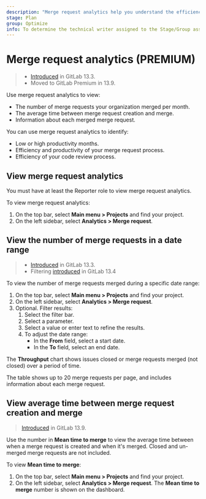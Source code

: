 ```yaml
---
description: "Merge request analytics help you understand the efficiency of your code review process, and the productivity of your team." # Up to ~200 chars long. They will be displayed in Google Search snippets. It may help to write the page intro first, and then reuse it here.
stage: Plan
group: Optimize
info: To determine the technical writer assigned to the Stage/Group associated with this page, see https://about.gitlab.com/handbook/product/ux/technical-writing/#assignments
---
```


# Merge request analytics **(PREMIUM)**

> - [Introduced](https://gitlab.com/gitlab-org/gitlab/-/issues/229045) in GitLab 13.3.
> - Moved to GitLab Premium in 13.9.

Use merge request analytics to view:

- The number of merge requests your organization merged per month.
- The average time between merge request creation and merge.
- Information about each merged merge request.

You can use merge request analytics to identify:

- Low or high productivity months.
- Efficiency and productivity of your merge request process.
- Efficiency of your code review process.

## View merge request analytics

You must have at least the Reporter role to view merge request analytics.

To view merge request analytics:

1. On the top bar, select **Main menu > Projects** and find your project.
1. On the left sidebar, select **Analytics > Merge request**.

## View the number of merge requests in a date range

> - [Introduced](https://gitlab.com/gitlab-org/gitlab/-/issues/232651) in GitLab 13.3.
> - Filtering [introduced](https://gitlab.com/gitlab-org/gitlab/-/issues/229266) in GitLab 13.4

To view the number of merge requests merged during a specific date range:

1. On the top bar, select **Main menu > Projects** and find your project.
1. On the left sidebar, select **Analytics > Merge request**.
1. Optional. Filter results:
   1. Select the filter bar.
   1. Select a parameter.
   1. Select a value or enter text to refine the results.
   1. To adjust the date range:
       - In the **From** field, select a start date.
       - In the **To** field, select an end date.

The **Throughput** chart shows issues closed or merge requests merged (not closed) over a period of
time.

The table shows up to 20 merge requests per page, and includes
information about each merge request.

## View average time between merge request creation and merge

> [Introduced](https://gitlab.com/gitlab-org/gitlab/-/issues/229389) in GitLab 13.9.

Use the number in **Mean time to merge** to view the average time between when a merge request is
created and when it's merged. Closed and un-merged merge requests are not included.

To view **Mean time to merge**:

1. On the top bar, select **Main menu > Projects** and find your project.
1. On the left sidebar, select **Analytics > Merge request**. The **Mean time to merge** number
is shown on the dashboard.
